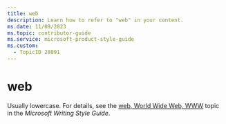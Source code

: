 ```yaml
---
title: web
description: Learn how to refer to "web" in your content.
ms.date: 11/09/2023
ms.topic: contributor-guide
ms.service: microsoft-product-style-guide
ms.custom:
  - TopicID 28091
---
```



# web

Usually lowercase. For details, see the [web, World Wide Web, WWW](/style-guide/a-z-word-list-term-collections/w/web-world-wide-web-www) topic in the *Microsoft Writing Style Guide*.